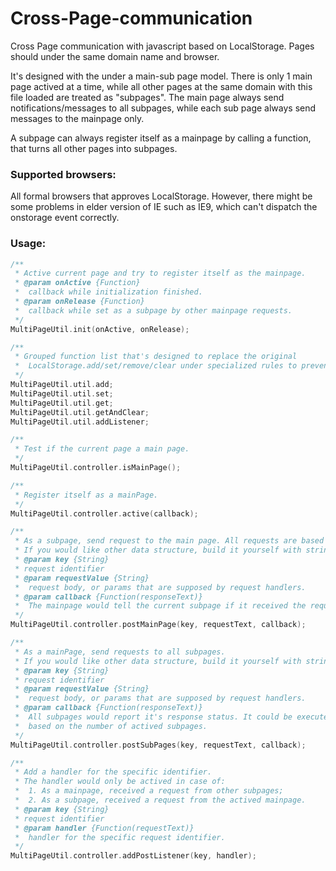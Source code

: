 Cross-Page-communication
========================

Cross Page communication with javascript based on LocalStorage. Pages should under the same domain name and browser.

It's designed with the under a main-sub page model. There is only 1 main page actived at a time, while all other pages at the same domain with this file loaded are treated as "subpages". The main page always send notifications/messages to all subpages, while each sub page always send messages to the mainpage only.

A subpage can always register itself as a mainpage by calling a function, that turns all other pages into subpages.

### Supported browsers:
    
All formal browsers that approves LocalStorage. However, there might be some problems in elder version of IE such as IE9, which can't dispatch the onstorage event correctly.

### Usage:
```cpp
/**
 * Active current page and try to register itself as the mainpage.
 * @param onActive {Function} 
 *  callback while initialization finished.
 * @param onRelease {Function} 
 *  callback while set as a subpage by other mainpage requests.
 */
MultiPageUtil.init(onActive, onRelease);

/**
 * Grouped function list that's designed to replace the original 
 *  LocalStorage.add/set/remove/clear under specialized rules to prevent name-space issues.
 */
MultiPageUtil.util.add;
MultiPageUtil.util.set;
MultiPageUtil.util.get;
MultiPageUtil.util.getAndClear;
MultiPageUtil.util.addListener;

/**
 * Test if the current page a main page.
 */
MultiPageUtil.controller.isMainPage();

/**
 * Register itself as a mainPage.
 */
MultiPageUtil.controller.active(callback);

/**
 * As a subpage, send request to the main page. All requests are based on string. 
 * If you would like other data structure, build it yourself with string.
 * @param key {String} 
 * request identifier
 * @param requestValue {String} 
 *  request body, or params that are supposed by request handlers.
 * @param callback {Function(responseText)} 
 *  The mainpage would tell the current subpage if it received the request with a response in String.
 */
MultiPageUtil.controller.postMainPage(key, requestText, callback);

/**
 * As a mainPage, send requests to all subpages.
 * If you would like other data structure, build it yourself with string.
 * @param key {String} 
 * request identifier
 * @param requestValue {String} 
 *  request body, or params that are supposed by request handlers.
 * @param callback {Function(responseText)} 
 *  All subpages would report it's response status. It could be executed multi-times, 
 *  based on the number of actived subpages.
 */
MultiPageUtil.controller.postSubPages(key, requestText, callback);

/**
 * Add a handler for the specific identifier.
 * The handler would only be actived in case of:
 *  1. As a mainpage, received a request from other subpages;
 *  2. As a subpage, received a request from the actived mainpage.
 * @param key {String} 
 * request identifier
 * @param handler {Function(requestText)} 
 *  handler for the specific request identifier.
 */
MultiPageUtil.controller.addPostListener(key, handler);
```